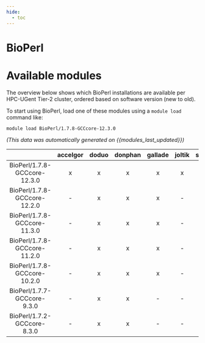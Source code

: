 ```yaml
---
hide:
  - toc
---
```


BioPerl
=======

# Available modules


The overview below shows which BioPerl installations are available per HPC-UGent Tier-2 cluster, ordered based on software version (new to old).

To start using BioPerl, load one of these modules using a `module load` command like:

```shell
module load BioPerl/1.7.8-GCCcore-12.3.0
```

*(This data was automatically generated on {{modules_last_updated}})*  

| |accelgor|doduo|donphan|gallade|joltik|shinx|skitty|
| :---: | :---: | :---: | :---: | :---: | :---: | :---: | :---: |
|BioPerl/1.7.8-GCCcore-12.3.0|x|x|x|x|x|x|x|
|BioPerl/1.7.8-GCCcore-12.2.0|-|x|x|x|-|-|-|
|BioPerl/1.7.8-GCCcore-11.3.0|-|x|x|x|-|-|-|
|BioPerl/1.7.8-GCCcore-11.2.0|-|x|x|x|-|-|-|
|BioPerl/1.7.8-GCCcore-10.2.0|-|x|x|x|-|-|-|
|BioPerl/1.7.7-GCCcore-9.3.0|-|x|x|-|-|-|-|
|BioPerl/1.7.2-GCCcore-8.3.0|-|x|x|-|-|-|-|
